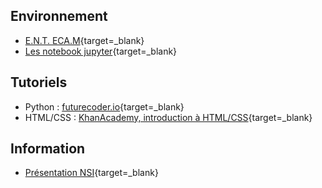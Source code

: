 ## Environnement

- [E.N.T. ECA.M](https://ec-morlaix.github.io/info/){target=_blank}
- [Les notebook jupyter](https://ericecmorlaix.github.io/adn-Tutoriel_lab_si/IDE/notebook/){target=_blank}

## Tutoriels

- Python : [futurecoder.io](https://fr.futurecoder.io){target=_blank}
- HTML/CSS : [KhanAcademy, introduction à HTML/CSS](https://fr.khanacademy.org/computing/computer-programming/html-css){target=_blank}



## Information

- [Présentation NSI](http://si.lycee.ecmorlaix.fr/nsi){target=_blank}

<!-- 

## [GitHub et VSC](https://ericecmorlaix.github.io/adn-Tutoriel_lab_si/IDE/GitHub/){target=_blank}

## 



 -->
